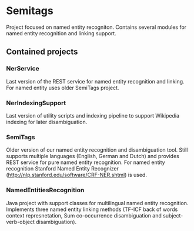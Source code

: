 Semitags
========

Project focused on named entity recogniton. Contains several modules for named entity recognition and linking support.

## Contained projects

### NerService

Last version of the REST service for named entity recognition and linking. For named entity uses older SemiTags project.

### NerIndexingSupport

Last version of utility scripts and indexing pipeline to support Wikipedia indexing for later disambiguation.

### SemiTags

Older version of our named entity recognition and disambiguation tool. Still supports multiple languages (English, German and Dutch) and provides REST service for pure named entity recognition. For named entity recognition Stanford Named Entity Recognizer (http://nlp.stanford.edu/software/CRF-NER.shtml) is used.

### NamedEntitiesRecognition

Java project with support classes for multilingual named entity recognition. Implements three named entity linking methods (TF-ICF back of words context represnetation, Sum co-occurrence disambiguation and subject-verb-object disambiguation).

